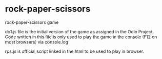 # rock-paper-scissors
rock-paper-scissors game

do1.js file is the initial version of the game as assigned in the Odin Project. Code written in this file is only used to play the game in the console (F12 on most browsers) via console.log

rps.js is official script linked in the html to be used to play in browser.
